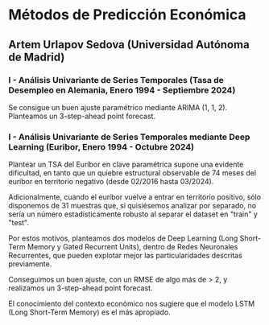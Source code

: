 # Métodos de Predicción Económica
## Artem Urlapov Sedova (Universidad Autónoma de Madrid)

<p align="justify">

### I - Análisis Univariante de Series Temporales (Tasa de Desempleo en Alemania, Enero 1994 - Septiembre 2024)

Se consigue un buen ajuste paramétrico mediante ARIMA (1, 1, 2). Planteamos un 3-step-ahead point forecast.


### I - Análisis Univariante de Series Temporales mediante Deep Learning (Euribor, Enero 1994 - Octubre 2024)

Plantear un TSA del Euríbor en clave paramétrica supone una evidente dificultad, en tanto que un quiebre estructural observable de 74 meses del euríbor en territorio negativo (desde 02/2016 hasta 03/2024).

Adicionalmente, cuando el euríbor vuelve a entrar en territorio positivo, sólo disponemos de 31 muestras que, si quisiésemos analizar por separado, no sería un número estadísticamente robusto al separar el dataset en "train" y "test".

Por estos motivos, planteamos dos modelos de Deep Learning (Long Short-Term Memory y Gated Recurrent Units), dentro de Redes Neuronales Recurrentes, que pueden explotar mejor las particularidades descritas previamente.

Conseguimos un buen ajuste, con un RMSE de algo más de > 2, y realizamos un 3-step-ahead point forecast.

El conocimiento del contexto económico nos sugiere que el modelo LSTM (Long Short-Term Memory) es el más apropiado.

</p>
